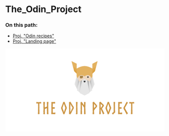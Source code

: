 # The_Odin_Project

### On this path:

- [Proj. "Odin recipes"](https://S2kDev.github.io/The_Odin_Project/Foundations/projects/odin-recipes/)
- [Proj. "Landing page"](https://S2kDev.github.io/The_Odin_Project/Foundations/projects/landing-page/)

![TOP logo](Foundations/projects/odin-recipes/images/TOP.png)
